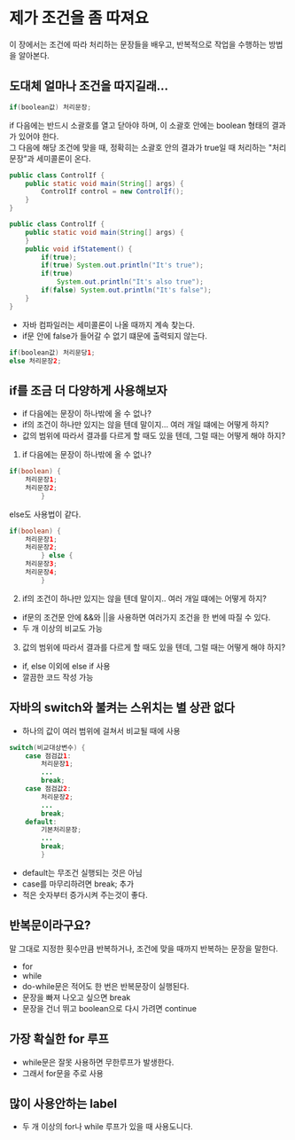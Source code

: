 # 제가 조건을 좀 따져요
이 장에서는 조건에 따라 처리하는 문장들을 배우고, 반복적으로 작업을 수행하는 방법을 알아본다.
## 도대체 얼마나 조건을 따지길래...
```java
if(boolean값) 처리문장;
```
if 다음에는 반드시 소괄호를 열고 닫아야 하며, 이 소괄호 안에는 boolean 형태의 결과가 있어야 한다.  
그 다음에  해당 조건에 맞을 때, 정확히는 소괄호 안의 결과가 true일 때 처리하는 "처리문장"과 세미콜론이 온다.  
```java
public class ControlIf {
    public static void main(String[] args) {
        ControlIf control = new ControlIf();
    }
}
```
```java
public class ControlIf {
    public static void main(String[] args) {
    }
    public void ifStatement() {
        if(true);
        if(true) System.out.println("It's true");
        if(true)
            System.out.println("It's also true");
        if(false) System.out.println("It's false");
    }
}
```
- 자바 컴파일러는 세미콜론이 나올 때까지 계속 찾는다.
- if문 안에 false가 들어갈 수 없기 떄문에 출력되지 않는다.
```java
if(boolean값) 처리문당1;
else 처리문장2;
```
## if를 조금 더 다양하게 사용해보자
- if 다음에는 문장이 하나밖에 올 수 없나?
- if의 조건이 하나만 있지는 않을 텐데 말이지... 여러 개일 떄에는 어떻게 하지?
- 값의 범위에 따라서 결과를 다르게 할 때도 있을 텐데, 그럴 때는 어떻게 해야 하지?

1. if 다음에는 문장이 하나밖에 올 수 없나?
```java
if(boolean) {
    처리문장1;
    처리문장2;
        }
```

else도 사용법이 같다.
```java
if(boolean) {
    처리문장1;
    처리문장2;
        } else {
    처리문장3;
    처리문장4;
        }
```

2. if의 조건이 하나만 있지는 않을 텐데 말이지.. 여러 개일 떄에는 어떻게 하지?
- if문의 조건문 안에 &&와 ||을 사용하면 여러가지 조건을 한 번에 따질 수 있다. 
- 두 개 이상의 비교도 가능

3. 값의 범위에 따라서 결과를 다르게 할 때도 있을 텐데, 그럴 때는 어떻게 해야 하지?
- if, else 이외에 else if 사용 
- 깔끔한 코드 작성 가능

## 자바의 switch와 불켜는 스위치는 별 상관 없다
- 하나의 값이 여러 범위에 걸쳐서 비교될 때에 사용
```java
switch(비교대상변수) {
    case 점검값1:
        처리문장1;
        ...
        break;
    case 점검값2:
        처리문장2;
        ...
        break;
    default:
        기본처리문장;
        ...
        break;
        }
```
- default는 무조건 실행되는 것은 아님
- case를 마무리하려면 break; 추가
- 적은 숫자부터 증가시켜 주는것이 좋다.

## 반복문이라구요?
말 그대로 지정한 횟수만큼 반복하거나, 조건에 맞을 때까지 반복하는 문장을 말한다.
- for
- while
- do-while문은 적어도 한 번은 반복문장이 실행된다.
- 문장을 빠져 나오고 싶으면 break
- 문장을 건너 뛰고 boolean으로 다시 가려면 continue

## 가장 확실한 for 루프
- while문은 잘못 사용하면 무한루프가 발생한다.
- 그래서 for문을 주로 사용

## 많이 사용안하는 label
- 두 개 이상의 for나 while 루프가 있을 때 사용도니다.


